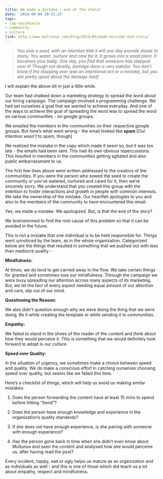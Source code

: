 ```yaml
---
title: We made a mistake - end of the story?
date: '2014-09-04 20:31:22'
tags:
- cap-vaishnavik
- community
- culture
link: http://www.multunus.com/blog/2014/09/made-mistake-end-story/
---
```


> *You sow a seed, with an intention that it will one day provide shade to many. You water, nurture and care for it. It grows into a small plant. It becomes your baby. One day, you find that someone has stepped over it! Though not deadly, damage done is very painful. You don’t know if the stepping over was an intentional act or a mistake, but you are pretty upset about the damage itself.*

I will explain the above bit in just a little while.

Our team had chalked down a marketing strategy to spread the word about our hiring campaign. The campaign involved a programming challenge. We had set ourselves a goal that we wanted to achieve everyday. And one of the ways to achieve the goal of spreading the word was to spread the word on various communities - on google groups.

We emailed the members in the communities on their respective google groups. But here’s what went wrong - the email looked like **spam**.[Our intention wasn’t to spam, though]

We realized the mistake in the copy which made it seem so, but it was too late - the emails had been sent. This had its own obvious repercussions. This resulted in members in the communities getting agitated and also public embarrassment to us.

The first few lines above were written addressed to the creators of the communities. If you were the person who sowed the seed to create the community or you’ve watered, nurtured and cared for it, then we’re sincerely sorry. We understand that you created this group with the intention to foster interactions and growth in people with common interests. We take the ownership of the mistake. Our heartfelt apologies to you and also to the members of the community to have encountered this email.

Yes, we made a mistake. We apologized. But, is that the end of the story?

We brainstormed to find the root cause of this problem so that it can be avoided in the future.

This is not a mistake that one individual is to be held responsible for. Things went unnoticed by the team, as in the whole organization. Categorized below are the things that resulted in something that we pushed out with less than mediocre quality -


**Mindfulness:**

At times, we do tend to get carried away in the flow. We take certain things for granted and sometimes lose our mindfulness. Through the campaign we were busy spreading our attention across many aspects of its marketing. But, we let the fact of every aspect needing equal amount of our attention and care, slip out of our mind.


**Questioning the Reason:**

We also didn’t question enough why we were doing the thing that we were doing. Be it while creating the template or while sending it to communities.


**Empathy:**

We failed to stand in the shoes of the reader of the content and think about how they would perceive it. This is something that we would definitely look forward to adopt in our culture.


**Speed over Quality:**

In the situation of urgency, we sometimes make a choice between speed and quality. We do make a conscious effort in catching ourselves choosing speed over quality, but seems like we failed this time.

Here’s a checklist of things, which will help us avoid us making similar mistakes:


1. Does the person forwarding the content have at least 15 mins to spend before hitting “Send”?

    
2. Does the person have enough knowledge and experience in the organization’s quality standards?

    
3. If she does not have enough experience, is she pairing with someone with enough experience?

    
4. Has the person gone back in time when she didn’t even know about Multunus and seen the content and analysed how she would perceive us, after having read the post?

Every incident, happy, sad or ugly helps us mature as an organization and as individuals as well - and this is one of those which did teach us a lot about empathy, respect and mindfulness.
